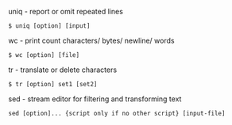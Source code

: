 


uniq - report or omit repeated lines
```
$ uniq [option] [input] 
```

wc - print count characters/ bytes/ newline/ words 
```
$ wc [option] [file] 
```

tr - translate or delete characters  
```
$ tr [option] set1 [set2] 
```

sed - stream editor for filtering and transforming text
```
sed [option]... {script only if no other script} [input-file]
```

